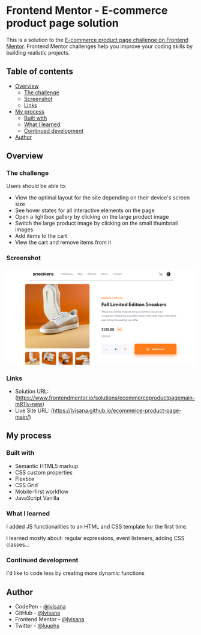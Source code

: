 # Frontend Mentor - E-commerce product page solution

This is a solution to the [E-commerce product page challenge on Frontend Mentor](https://www.frontendmentor.io/challenges/ecommerce-product-page-UPsZ9MJp6). Frontend Mentor challenges help you improve your coding skills by building realistic projects.

## Table of contents

- [Overview](#overview)
  - [The challenge](#the-challenge)
  - [Screenshot](#screenshot)
  - [Links](#links)
- [My process](#my-process)
  - [Built with](#built-with)
  - [What I learned](#what-i-learned)
  - [Continued development](#continued-development)
- [Author](#author)

## Overview

### The challenge

Users should be able to:

- View the optimal layout for the site depending on their device's screen size
- See hover states for all interactive elements on the page
- Open a lightbox gallery by clicking on the large product image
- Switch the large product image by clicking on the small thumbnail images
- Add items to the cart
- View the cart and remove items from it

### Screenshot

![](./screenshot.png)


### Links

- Solution URL: (https://www.frontendmentor.io/solutions/ecommerceproductpagemain-mR1Iv-new)
- Live Site URL: (https://lvisana.github.io/ecommerce-product-page-main/)

## My process

### Built with

- Semantic HTML5 markup
- CSS custom properties
- Flexbox
- CSS Grid
- Mobile-first workflow
- JavaScript Vanilla

### What I learned

I added JS functionalities to an HTML and CSS template for the first time.

I learned mostly about: regular expressions, event listeners, adding CSS classes...

### Continued development

I'd like to code less by creating more dynamic functions

## Author

- CodePen - [@lvisana](https://codepen.io/lvisana/pens/public)
- GitHub - [@lvisana](https://github.com/lvisana)
- Frontend Mentor - [@lvisana](https://www.frontendmentor.io/profile/lvisana)
- Twitter - [@luuphs](https://www.twitter.com/luuphs)
